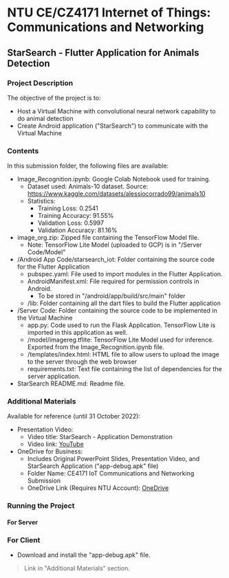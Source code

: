 # NTU CE/CZ4171 Internet of Things: Communications and Networking

## StarSearch - Flutter Application for Animals Detection

### Project Description
The objective of the project is to:
- Host a Virtual Machine with convolutional neural network capability to do animal detection
- Create Android application ("StarSearch") to communicate with the Virtual Machine

### Contents
In this submission folder, the following files are available:
- Image_Recognition.ipynb: Google Colab Notebook used for training.
    - Dataset used: Animals-10 dataset. Source: https://www.kaggle.com/datasets/alessiocorrado99/animals10
    - Statistics: 
        - Training Loss: 0.2541
        - Training Accuracy: 91.55%
        - Validation Loss: 0.5997
        - Validation Accuracy: 81.16%
- image_org.zip: Zipped file containing the TensorFlow Model file.
    - Note: TensorFlow Lite Model (uploaded to GCP) is in "/Server Code/Model"
- /Android App Code/starsearch_iot: Folder containing the source code for the Flutter Application
    - pubspec.yaml: File used to import modules in the Flutter Application.
    - AndroidManifest.xml: File required for permission controls in Android.
        - To be stored in "/android/app/build/src/main" folder
    - /lib: Folder containing all the dart files to build the Flutter application
- /Server Code: Folder containing the source code to be implemented in the Virtual Machine
    - app.py: Code used to run the Flask Application. TensorFlow Lite is imported in this application as well.
    - /model/imagereg.tflite: TensorFlow Lite Model used for inference. Exported from the Image_Recognition.ipynb file.
    - /templates/index.html: HTML file to allow users to upload the image to the server through the web browser
    - requirements.txt: Text file containing the list of dependencies for the server application.
- StarSearch README.md: Readme file.

### Additional Materials
Available for reference (until 31 October 2022):
- Presentation Video:
    - Video title: StarSearch - Application Demonstration
    - Video link: [YouTube](https://www.youtube.com/watch?v=nJmaZFWRzYg&ab_channel=LohSeng)
- OneDrive for Business:
    - Includes Original PowerPoint Slides, Presentation Video, and StarSearch Application ("app-debug.apk" file)
    - Folder Name: CE4171 IoT Communications and Networking Submission
    - OneDrive Link (Requires NTU Account): [OneDrive](https://entuedu-my.sharepoint.com/:f:/g/personal/chew0398_e_ntu_edu_sg/Emj_zpfwwIFIsV6FvPUWy74BKpbeoxSAMifYQp7lwmaxlw?e=xPXewR)

### Running the Project
#### For Server


### For Client
- Download and install the "app-debug.apk" file.
> Link in "Additional Materials" section.
